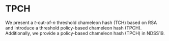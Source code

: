 # TPCH
We present a $t$-out-of-$n$ threshold chameleon hash (TCH) based on RSA and introduce a threshold policy-based chameleon hash (TPCH). Additionally, we provide a policy-based chameleon hash (TPCH) in NDSS19.
